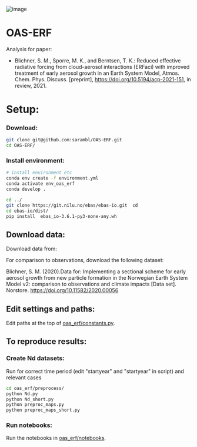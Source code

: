 ![image](https://user-images.githubusercontent.com/17406708/136671812-f42e6eee-272e-4b9d-91c8-8ed11024365f.png)

# OAS-ERF
Analysis for paper:
- Blichner, S. M., Sporre, M. K., and Berntsen, T. K.: Reduced effective radiative forcing from cloud-aerosol interactions (ERFaci) with improved treatment of early aerosol growth in an Earth System Model, Atmos. Chem. Phys. Discuss. [preprint], https://doi.org/10.5194/acp-2021-151, in review, 2021.



# Setup:
### Download:
```bash
git clone git@github.com:sarambl/OAS-ERF.git 
cd OAS-ERF/
```


### Install environment: 
```bash
# install environment etc
conda env create -f environment.yml
conda activate env_oas_erf
conda develop .

cd ../
git clone https://git.nilu.no/ebas/ebas-io.git  cd
cd ebas-io/dist/
pip install  ebas_io-3.6.1-py3-none-any.wh


```

## Download data:
Download data from:


For comparison to observations, download the following dataset: 

Blichner, S. M. (2020).Data for: Implementing a sectional scheme for early aerosol growth from new particle formation in the Norwegian Earth System Model v2: comparison to observations and climate impacts [Data set]. Norstore. https://doi.org/10.11582/2020.00056

## Edit settings and paths: 
Edit paths at the top of [oas_erf/constants.py](oas_erf/constants.py). 


##


## To reproduce results:
### Create Nd datasets:
Run for correct time period (edit "startyear" and "startyear" in script) and relevant cases
```bash
cd oas_erf/preprocess/
python Nd.py
python Nd_short.py
python preproc_maps.py
python preproc_maps_short.py
```

### Run notebooks:
Run the notebooks in [oas_erf/notebooks](oas_erf/notebooks).
